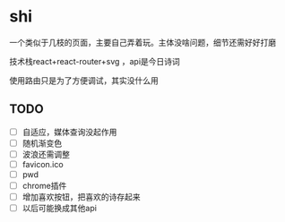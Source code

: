 # shi

一个类似于几枝的页面，主要自己弄着玩。主体没啥问题，细节还需好好打磨

技术栈react+react-router+svg ，api是今日诗词

使用路由只是为了方便调试，其实没什么用

## TODO
- [ ] 自适应，媒体查询没起作用
- [ ] 随机渐变色
- [ ] 波浪还需调整
- [ ] favicon.ico
- [ ] pwd
- [ ] chrome插件
- [ ] 增加喜欢按钮，把喜欢的诗存起来
- [ ] 以后可能换成其他api
